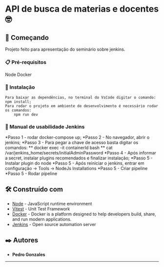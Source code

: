 # API de busca de materias e docentes 🤓

## 🚀 Começando

Projeto feito para apresentação do seminário sobre jenkins.

### 📋 Pré-requisitos

Node
Docker

### 🔧 Instalação

    Para baixar as dependências, no terminal do VsCode digitar o comando: npm install;
    Para rodar o projeto em ambiente de desenvolvimento é necessário rodar os comandos:
        npm run dev


### 📖 Manual de usabilidade Jenkins

 *Passo 1 - rodar docker-compose up;
 *Passo 2 - No navegador, abrir o jenkins;
 *Passo 3 - Para pegar a chave de acesso basta digitar os comandos: 
    ** docker exec -it containerId bash
    ** cat /var/jenkins_home/secrets/initialAdminPassword
*Passo 4 - Após informar a secret, instalar plugins recomendados e finalizar instalação;
*Passo 5 - Instalar plugin do node
*Passo 5 - Após reiniciar o jenkins, entrar em configuração -> Tools -> NodeJs Installations
*Passo 5 - Criar pipeline
*Passo 5 - Rodar pipeline

## 🛠️ Construído com

* [Node](https://nodejs.org/en) - JavaScript runtime environment
* [Vitest](https://vitest.dev) - Unit Test Framework
* [Docker](https://www.docker.com) - Docker is a platform designed to help developers build, share, and run modern applications.
* [Jenkins](https://www.jenkins.io) - Open source automation server


## ✒️ Autores

* **Pedro Gonzales**


---